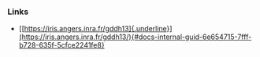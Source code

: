 ### Links

-   [[https://iris.angers.inra.fr/gddh13]{.underline}](https://iris.angers.inra.fr/gddh13/){#docs-internal-guid-6e654715-7fff-b728-635f-5cfce2241fe8}

